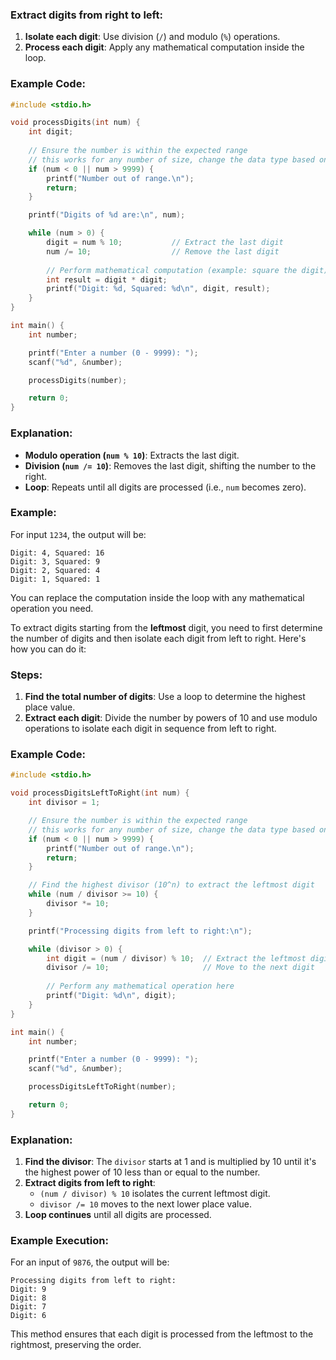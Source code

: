 ### Extract digits from right to left:
1. **Isolate each digit**: Use division (`/`) and modulo (`%`) operations.
2. **Process each digit**: Apply any mathematical computation inside the loop.

### Example Code:
```c
#include <stdio.h>

void processDigits(int num) {
    int digit;
    
    // Ensure the number is within the expected range
    // this works for any number of size, change the data type based on size.
    if (num < 0 || num > 9999) {
        printf("Number out of range.\n");
        return;
    }

    printf("Digits of %d are:\n", num);

    while (num > 0) {
        digit = num % 10;           // Extract the last digit
        num /= 10;                  // Remove the last digit
        
        // Perform mathematical computation (example: square the digit)
        int result = digit * digit;  
        printf("Digit: %d, Squared: %d\n", digit, result);
    }
}

int main() {
    int number;

    printf("Enter a number (0 - 9999): ");
    scanf("%d", &number);

    processDigits(number);

    return 0;
}
```

### Explanation:
- **Modulo operation (`num % 10`)**: Extracts the last digit.
- **Division (`num /= 10`)**: Removes the last digit, shifting the number to the right.
- **Loop**: Repeats until all digits are processed (i.e., `num` becomes zero).

### Example:
For input `1234`, the output will be:
```
Digit: 4, Squared: 16
Digit: 3, Squared: 9
Digit: 2, Squared: 4
Digit: 1, Squared: 1
```

You can replace the computation inside the loop with any mathematical operation you need.

To extract digits starting from the **leftmost** digit, you need to first determine the number of digits and then isolate each digit from left to right. Here's how you can do it:

### Steps:
1. **Find the total number of digits**: Use a loop to determine the highest place value.
2. **Extract each digit**: Divide the number by powers of 10 and use modulo operations to isolate each digit in sequence from left to right.

### Example Code:
```c
#include <stdio.h>

void processDigitsLeftToRight(int num) {
    int divisor = 1;

    // Ensure the number is within the expected range
    // this works for any number of size, change the data type based on size.
    if (num < 0 || num > 9999) {
        printf("Number out of range.\n");
        return;
    }

    // Find the highest divisor (10^n) to extract the leftmost digit
    while (num / divisor >= 10) {
        divisor *= 10;
    }

    printf("Processing digits from left to right:\n");

    while (divisor > 0) {
        int digit = (num / divisor) % 10;  // Extract the leftmost digit
        divisor /= 10;                     // Move to the next digit
        
        // Perform any mathematical operation here
        printf("Digit: %d\n", digit);
    }
}

int main() {
    int number;

    printf("Enter a number (0 - 9999): ");
    scanf("%d", &number);

    processDigitsLeftToRight(number);

    return 0;
}
```

### Explanation:
1. **Find the divisor**: The `divisor` starts at 1 and is multiplied by 10 until it's the highest power of 10 less than or equal to the number.
2. **Extract digits from left to right**:
   - `(num / divisor) % 10` isolates the current leftmost digit.
   - `divisor /= 10` moves to the next lower place value.
3. **Loop continues** until all digits are processed.

### Example Execution:
For an input of `9876`, the output will be:
```
Processing digits from left to right:
Digit: 9
Digit: 8
Digit: 7
Digit: 6
```
This method ensures that each digit is processed from the leftmost to the rightmost, preserving the order.
